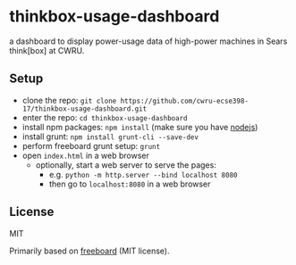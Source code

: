 # thinkbox-usage-dashboard

a dashboard to display power-usage data of high-power machines in Sears think[box] at CWRU.

## Setup

- clone the repo: `git clone https://github.com/cwru-ecse398-17/thinkbox-usage-dashboard.git`
- enter the repo: `cd thinkbox-usage-dashboard`
- install npm packages: `npm install` (make sure you have [nodejs](https://nodejs.org))
- install grunt: `npm install grunt-cli --save-dev`
- perform freeboard grunt setup: `grunt`
- open `index.html` in a web browser
    - optionally, start a web server to serve the pages: 
        - e.g. `python -m http.server --bind localhost 8080` 
        - then go to `localhost:8080` in a web browser

## License

MIT

Primarily based on [freeboard](https://github.com/Freeboard/freeboard) (MIT license).
